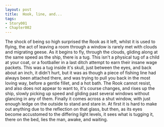 ```yaml
---
layout: post
title:  Hook, line, and...
tags:
- Story001
- Chapter002
---
```


The shock of being so high surprised the Rook as it left, whilst it is used to flying, the act of leaving a room through a window is rarely met with clouds and migrating geese.  As it begins to fly, through the clouds, gliding along at the same speed as the ship, there is a tug.  This isn't a physical tug of a child at your coat, or a footballer in a last ditch attempt to earn their insane wage packets.  This was a tug inside it's skull, just between the eyes, and back about an inch, it didn't hurt, but it was as though a piece of fishing line had always been attached there, and was trying to pull you back in the most loving way, before a gentle fillet, and a hot bath.  The Rook cannot resist, and also does not appear to want to, it's course changes, and rises up the ship, slowly picking up speed and gliding past several windows without glancing in any of them.  Finally it comes across a shut window, with just enough ledge on the outside to stand and stare in.  At first it is hard to make out anything due to the reflection on that glass, but then, as its eyes become accustomed to the differing light levels, it sees what is tugging it, there on the bed, lies the man, awake, and waiting.